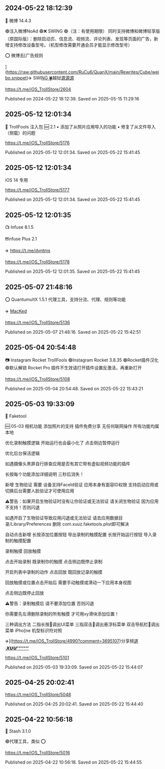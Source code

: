 
## 2024-05-22 18:12:39


👀 微博 14.4.3

🟢注入微博NoAd
🟢❌ SWING
🟢（注：有使用期限）
同时支持微博和微博轻享版（原国际版）：删除启动页、信息流、视频流、评论列表、发现等页面的广告，新增支持修改设备型号。（机型修改需要开通会员才能显示修改型号）

⭕️  微博去[广告规则 

](https://raw.githubusercontent.com/RuCu6/QuanX/main/Rewrites/Cube/weibo.snippet)✈️ SWI[NG 🍀](https://t.me/abox1993)越狱[源源源](https://repo.abox.plus/)

https://t.me/iOS_TrollStore/2604

Published on 2024-05-22 18:12:39. Saved on 2025-05-15 11:29:16

## 2025-05-12 12:01:34


🔧 TrollFools 注入包 
🆕 2.1
 • 添加了从照片应用导入的功能
 • 修复了从文件导入（侧载）的问题

https://t.me/iOS_TrollStore/5176

Published on 2025-05-12 12:01:34. Saved on 2025-05-22 15:41:45

## 2025-05-12 12:01:34


iOS 14 专用

https://t.me/iOS_TrollStore/5177

Published on 2025-05-12 12:01:34. Saved on 2025-05-22 15:41:45

## 2025-05-12 12:01:35


📺 Infuse 8.1.5

❗️❗️Infuse Plus 2.1

✈️ https://t.me/dvntms

https://t.me/iOS_TrollStore/5178

Published on 2025-05-12 12:01:35. Saved on 2025-05-22 15:41:45

## 2025-05-07 21:48:16


⭕️ QuantumultX 1.5.1
代理工具，支持分流、代理、规则等功能

✈️ [MacKed](https://t.me/macked_channel)

https://t.me/iOS_TrollStore/5136

Published on 2025-05-07 21:48:16. Saved on 2025-05-22 15:42:51

## 2025-05-04 20:54:48


📷 Instagram Rocket TrollFools
🟢Instagram Rocket 3.8.35
🟢Rocket插件汉化 
🟢默认解锁 Rocket Pro
插件不生效请打开插件设置反激活，再重新打开

https://t.me/iOS_TrollStore/5108

Published on 2025-05-04 20:54:48. Saved on 2025-05-22 15:43:21

## 2025-05-03 19:33:09


🐷 Faketool

🆕 05-03
相机功能 添加照片的支持
插件免费分享
无任何联网操作
所有功能均属本地

优化录制触摸逻辑
开始运行也会最小化了 
点击侧边暂停运行

优化后台保活逻辑

如遇摄像头黑屏自行排查应用是否有其它带有虚拟视频功能的插件

长按每个功能添加详细说明 三秒后消失！

新增 生物验证
需要
设备支持FaceId验证
应用本身有面容ID权限
支持启动应用或切换后台需要人脸验证才可使用应用

⚠️警告：如果开启生物验证时没有让你验证或无法验证 请关闭生物验证 因为应用不支持！否则闪退

如遇开启了生物验证导致应用闪退或无法验证 
请去应用数据目录/Library/Preferences 删除 com.xuuz.faketools.plist即可解决

自动点击新增 
长按添加位置按钮 导出录制的触摸配置
长按开始运行按钮 导入录制的触摸配置

录制触摸 回放触摸

点击开始录制 既录制你的触摸 
点击侧边既停止录制

开启列表中录制的动作 
点击回放 既回放记录的触摸

回放触摸或位置点击开始后
需要手动触摸或滑动一下应用本身视图

点击侧边既停止回放

⚠️警告：录制触摸后 请不要添加位置 否则闪退

你需要先左滑删除录制的所有触摸 才可用xy滑块添加位置！

三种调出方法
二指长按🟰调出UI菜单
三指双击🟰调出悬浮标菜单
双击导航栏🟰调出菜单
iPho[ne 机型标识符对照

✈️](https://t.me/iOS_TrollStore/4990?comment=3695107)分享频[道 ·𝙓𝙐𝙐ᶻᶻᶻᶻᶻᶻᶻ](https://t.me/iosxuuz)

https://t.me/iOS_TrollStore/5101

Published on 2025-05-03 19:33:09. Saved on 2025-05-22 15:44:07

## 2025-04-25 20:02:41




https://t.me/iOS_TrollStore/5048

Published on 2025-04-25 20:02:41. Saved on 2025-05-22 15:44:40

## 2025-04-22 10:56:18


💎 Stash 3.1.0

🟢代理工具，类似 ⭕️

https://t.me/iOS_TrollStore/5016

Published on 2025-04-22 10:56:18. Saved on 2025-05-22 15:44:55
